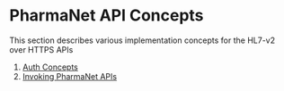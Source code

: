 # PharmaNet API Concepts

This section describes various implementation concepts for the HL7-v2 over HTTPS APIs

1. [Auth Concepts](auth-concepts.md)
2. [Invoking PharmaNet APIs](invoking-pharmanet-api.md)

